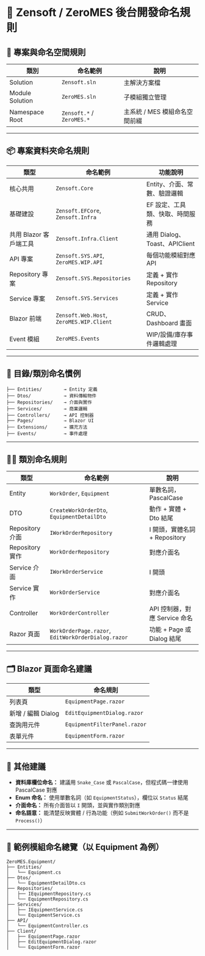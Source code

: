 
# 🧾 Zensoft / ZeroMES 後台開發命名規則

## 🧱 專案與命名空間規則

| 類別 | 命名範例 | 說明 |
|------|----------|------|
| Solution | `Zensoft.sln` | 主解決方案檔 |
| Module Solution | `ZeroMES.sln` | 子模組獨立管理 |
| Namespace Root | `Zensoft.*` / `ZeroMES.*` | 主系統 / MES 模組命名空間前綴 |

---

## 📦 專案資料夾命名規則

| 類型 | 命名範例 | 功能說明 |
|------|----------|----------|
| 核心共用 | `Zensoft.Core` | Entity、介面、常數、驗證邏輯 |
| 基礎建設 | `Zensoft.EFCore`, `Zensoft.Infra` | EF 設定、工具類、快取、時間服務 |
| 共用 Blazor 客戶端工具 | `Zensoft.Infra.Client` | 通用 Dialog、Toast、APIClient |
| API 專案 | `Zensoft.SYS.API`, `ZeroMES.WIP.API` | 每個功能模組對應 API |
| Repository 專案 | `Zensoft.SYS.Repositories` | 定義 + 實作 Repository |
| Service 專案 | `Zensoft.SYS.Services` | 定義 + 實作 Service |
| Blazor 前端 | `Zensoft.Web.Host`, `ZeroMES.WIP.Client` | CRUD、Dashboard 畫面 |
| Event 模組 | `ZeroMES.Events` | WIP/設備/庫存事件邏輯處理 |

---

## 📁 目錄/類別命名慣例

```plaintext
├── Entities/        → Entity 定義
├── Dtos/            → 資料傳輸物件
├── Repositories/    → 介面與實作
├── Services/        → 商業邏輯
├── Controllers/     → API 控制器
├── Pages/           → Blazor UI
├── Extensions/      → 擴充方法
├── Events/          → 事件處理
```

---

## 🧑‍💻 類別命名規則

| 類型 | 命名範例 | 說明 |
|------|----------|------|
| Entity | `WorkOrder`, `Equipment` | 單數名詞，PascalCase |
| DTO | `CreateWorkOrderDto`, `EquipmentDetailDto` | 動作 + 實體 + Dto 結尾 |
| Repository 介面 | `IWorkOrderRepository` | I 開頭，實體名詞 + Repository |
| Repository 實作 | `WorkOrderRepository` | 對應介面名 |
| Service 介面 | `IWorkOrderService` | I 開頭 |
| Service 實作 | `WorkOrderService` | 對應介面名 |
| Controller | `WorkOrderController` | API 控制器，對應 Service 命名 |
| Razor 頁面 | `WorkOrderPage.razor`, `EditWorkOrderDialog.razor` | 功能 + Page 或 Dialog 結尾 |

---

## 🗂️ Blazor 頁面命名建議

| 類型 | 命名規則 |
|------|----------|
| 列表頁 | `EquipmentPage.razor` |
| 新增 / 編輯 Dialog | `EditEquipmentDialog.razor` |
| 查詢用元件 | `EquipmentFilterPanel.razor` |
| 表單元件 | `EquipmentForm.razor` |

---

## 📌 其他建議

- **資料庫欄位命名：** 建議用 `Snake_Case` 或 `PascalCase`，但程式碼一律使用 PascalCase 對應
- **Enum 命名：** 使用單數名詞（如 `EquipmentStatus`），欄位以 `Status` 結尾
- **介面命名：** 所有介面皆以 `I` 開頭，並與實作類別對應
- **命名語意：** 能清楚反映實體 / 行為功能（例如 `SubmitWorkOrder()` 而不是 `Process()`）

---

## 📘 範例模組命名總覽（以 Equipment 為例）

```
ZeroMES.Equipment/
├── Entities/
│   └── Equipment.cs
├── Dtos/
│   └── EquipmentDetailDto.cs
├── Repositories/
│   ├── IEquipmentRepository.cs
│   └── EquipmentRepository.cs
├── Services/
│   ├── IEquipmentService.cs
│   └── EquipmentService.cs
├── API/
│   └── EquipmentController.cs
├── Client/
│   ├── EquipmentPage.razor
│   ├── EditEquipmentDialog.razor
│   └── EquipmentForm.razor
```
